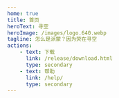 ```yaml
---
home: true
title: 首页
heroText: 寻空
heroImage: /images/logo.640.webp
tagline: 怎么是派蒙？因为荧在寻空
actions:
    - text: 下载
      link: /release/download.html
      type: secondary
    - text: 帮助
      link: /help/
      type: secondary
---
```

